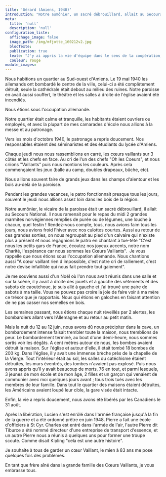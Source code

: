 ```yaml
---
title: 'Gérard (Amiens, 1940)'
introduction: "Notre aumônier, un sacré débrouillard, allait au Secours National. Il nous ramenait pour le repas du midi 2 grandes marmites norvégiennes remplies de purée ou de légumes, une louche à chacun, quel festin ! Rendez-vous compte, tous, nous avions faim tous les jours, nous avions froid l'hiver avec nos culottes courtes."
meta:
  title: 'null'
  description: 'null'
configuration_liste:
  affichage_image: false
  image_path: /img/mfjotte_160212v2.jpg
  blocTexte:
  publication: true
  texte: "J'y ai appris la vie d'équipe dans le sens de la coopération, également le goût de l'ascèse pour soi-même, sans se comparer, ni juger les autres. J'y ai appris à voir la valeur de l'autre."
  couleur: rouge
module_images:
---
```



<div><p>Nous habitions un quartier au Sud-ouest d'Amiens. Le 19 mai 1940 les allemands ont bombard&eacute; le centre de la ville, celui-ci a &eacute;t&eacute; compl&egrave;tement d&eacute;truit, seule la cath&eacute;drale &eacute;tait debout au milieu des ruines. Notre paroisse en avait aussi souffert, le th&eacute;&acirc;tre et les salles &agrave; droite de l'&eacute;glise avaient &eacute;t&eacute; incendi&eacute;s.</p><p>Nous &eacute;tions sous l'occupation allemande.</p><p>Notre quartier &eacute;tait calme et tranquille, les habitants &eacute;taient ouvriers ou employ&eacute;s, et avec la plupart de mes camarades d'&eacute;cole nous allions &agrave; la messe et au patronage.</p><p>Vers les mois d'octobre 1940, le patronage a repris doucement. Nos responsables &eacute;taient des s&eacute;minaristes et des &eacute;tudiants du lyc&eacute;e d'Amiens.</p><p>Chaque jeudi nous nous rassemblions en carr&eacute;, les c&oelig;urs vaillants sur 3 c&ocirc;t&eacute;s et les chefs en face. Au cri de l'un des chefs "Oh les Coeurs", et nous criions "Vaillants" puis nous montions les couleurs. Apr&egrave;s cela commen&ccedil;aient les jeux (balle au camp, doubles drapeaux, b&ucirc;che, etc).</p><p>Nous allions souvent faire de grands jeux dans les champs d'alentour et les bois au-del&agrave; de la paroisse.</p><p>Pendant les grandes vacances, le patro fonctionnait presque tous les jours, souvent le jeudi nous allions assez loin dans les bois de la r&eacute;gion.</p><p>Notre aum&ocirc;nier, le vicaire de la paroisse &eacute;tait un sacr&eacute; d&eacute;brouillard, il allait au Secours National. Il nous ramenait pour le repas du midi 2 grandes marmites norv&eacute;giennes remplies de pur&eacute;e ou de l&eacute;gumes, une louche &agrave; chacun, quel festin ! Rendez-vous compte, tous, nous avions faim tous les jours, nous avions froid l'hiver avec nos culottes courtes. Aussi au retour de ces grandes sorties, on nous regroupait au pied d'un calvaire qui n'existe plus &agrave; pr&eacute;sent et nous regagnions le patro en chantant &agrave; tue-t&ecirc;te "C'est nous les petits gars de France, &eacute;coutez nos joyeux accents, notre nom Charit&eacute;, l'esp&eacute;rance car nous sommes les C&oelig;urs Vaillants".&nbsp; Je vous rappelle que nous &eacute;tions sous l'occupation allemande. Nous chantions aussi "A c&oelig;ur vaillant rien d'impossible, c'est notre cri de ralliement, c'est notre devise infaillible qui nous fait prendre tout gaiement".</p><p>Je me souviens aussi d'un No&euml;l o&ugrave; l'on nous avait r&eacute;unis dans une salle et sur la sc&egrave;ne, il y avait &agrave; droite des jouets et &agrave; gauche des v&ecirc;tements et des sabots de caoutchouc, je suis all&eacute; &agrave; gauche et j'ai trouv&eacute; une paire de sabots &agrave; ma taille. Vous ne pouvez pas croire la joie de faire voir &agrave; ma m&egrave;re ce tr&eacute;sor que je rapportais. Nous qui &eacute;tions en galoches en faisant attention de ne pas casser nos semelles en bois.</p><p>Les semaines passant, nous &eacute;tions chaque nuit r&eacute;veill&eacute;s par 2 alertes, les bombardiers allant vers l&rsquo;Allemagne et au retour au petit matin.</p><p>Mais la nuit du 12 au 12 juin, nous avons d&ucirc; nous pr&eacute;cipiter dans la cave, un bombardement intense faisait trembler toute la maison, nous tremblions de peur. Le bombardement termin&eacute;, au bout d'une demi-heure, nous sommes sortis voir les d&eacute;g&acirc;ts. A cent m&egrave;tres autour de nous, les bombes avaient d&eacute;truit la maison. Sur l'&eacute;glise et autour d'elle, il &eacute;tait tomb&eacute; 18 bombes de 200 kg. Dans l'&eacute;glise, il y avait une immense br&egrave;che pr&egrave;s de la chapelle de la Vierge. Tout l'int&eacute;rieur &eacute;tait au sol, les salles du cat&eacute;chisme &eacute;taient d&eacute;truites, les murs &eacute;ventr&eacute;s, des tombes n'avaient pas explos&eacute;. Puis nous avons appris qu'il y avait beaucoup de morts, 76 en tout, et parmi lesquels, 3 jeunes de mon &eacute;cole et de mon &acirc;ge, 2 filles et un gar&ccedil;on qui venaient de communier avec moi quelques jours avant ; tous trois tu&eacute;s avec les membres de leur famille. Dans tout le quartier des maisons &eacute;taient d&eacute;truites, les Am&eacute;ricains avaient loup&eacute; leur cible, la gare vis&eacute;e &eacute;tait intacte.</p><p>Enfin, la vie a repris doucement, nous avons &eacute;t&eacute; lib&eacute;r&eacute;s par les Canadiens le 31 ao&ucirc;t.</p><p>Apr&egrave;s la lib&eacute;ration, Lucien s'est enr&ocirc;l&eacute; dans l'arm&eacute;e fran&ccedil;aise jusqu'&agrave; la fin de la guerre et a &eacute;t&eacute; ordonn&eacute; pr&ecirc;tre en juin 1948. Pierre a fait une &eacute;cole d'officiers &agrave; St Cyr. Charles est entr&eacute; dans l'arm&eacute;e de l'air, l'autre Pierre dit Tiburce a &eacute;t&eacute; nomm&eacute; directeur d'une entreprise de transport d'essence, et un autre Pierre nous a r&eacute;unis &agrave; quelques uns pour former une troupe scoute. Comme disait Kipling "cela est une autre histoire".</p><p>Je souhaite &agrave; tous de garder un c&oelig;ur Vaillant, le mien &agrave; 83 ans me pose quelques fois des probl&egrave;mes.</p><p>En tant que fr&egrave;re a&icirc;n&eacute; dans la grande famille des C&oelig;urs Vaillants, je vous embrasse tous.</p></div>

<div>&nbsp;</div>